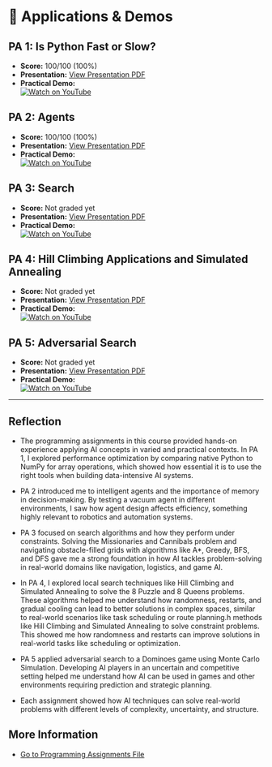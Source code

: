 # 🎥 Applications & Demos

## PA 1: Is Python Fast or Slow?
- **Score:** 100/100 (100%)
- **Presentation:** [View Presentation PDF](./project_presentations/Is_python_fast_or_slow_slides.pdf)
- **Practical Demo:**  
  [![Watch on YouTube](https://img.youtube.com/vi/XSlvegh3Rtw/0.jpg)](https://www.youtube.com/watch?v=XSlvegh3Rtw)

## PA 2: Agents
- **Score:** 100/100 (100%)
- **Presentation:** [View Presentation PDF](./project_presentations/Agents_and_Task_Management_Slides.pdf)
- **Practical Demo:**  
  [![Watch on YouTube](https://img.youtube.com/vi/cP1q-On0Ga8/0.jpg)](https://www.youtube.com/watch?v=cP1q-On0Ga8)

## PA 3: Search
- **Score:** Not graded yet
- **Presentation:** [View Presentation PDF](./project_presentations/Search_Algorithms_Slides.pdf)
- **Practical Demo:**  
  [![Watch on YouTube](https://img.youtube.com/vi/Bkx7HfHAXKI/0.jpg)](https://www.youtube.com/watch?v=Bkx7HfHAXKI)

## PA 4: Hill Climbing Applications and Simulated Annealing
- **Score:** Not graded yet
- **Presentation:** [View Presentation PDF](./project_presentations/Hill_Climbing_Applications_Slides.pdf)
- **Practical Demo:**  
  [![Watch on YouTube](https://img.youtube.com/vi/N_gFn9xPqpQ/0.jpg)](https://www.youtube.com/watch?v=N_gFn9xPqpQ)

## PA 5: Adversarial Search
- **Score:** Not graded yet
- **Presentation:** [View Presentation PDF](./project_presentations/Adversarial_Search_(Domino)_Slides.pdf)
- **Practical Demo:**  
  [![Watch on YouTube](https://img.youtube.com/vi/Ew0PU2I5ZSM/0.jpg)](https://www.youtube.com/watch?v=Ew0PU2I5ZSM)

---

## Reflection
- The programming assignments in this course provided hands-on experience applying AI concepts in varied and practical contexts. In PA 1, I explored performance optimization by comparing native Python to NumPy for array operations, which showed how essential it is to use the right tools when building data-intensive AI systems.

- PA 2 introduced me to intelligent agents and the importance of memory in decision-making. By testing a vacuum agent in different environments, I saw how agent design affects efficiency, something highly relevant to robotics and automation systems.

- PA 3 focused on search algorithms and how they perform under constraints. Solving the Missionaries and Cannibals problem and navigating obstacle-filled grids with algorithms like A*, Greedy, BFS, and DFS gave me a strong foundation in how AI tackles problem-solving in real-world domains like navigation, logistics, and game AI.

- In PA 4, I explored local search techniques like Hill Climbing and Simulated Annealing to solve the 8 Puzzle and 8 Queens problems. These algorithms helped me understand how randomness, restarts, and gradual cooling can lead to better solutions in complex spaces, similar to real-world scenarios like task scheduling or route planning.h methods like Hill Climbing and Simulated Annealing to solve constraint problems. This showed me how randomness and restarts can improve solutions in real-world tasks like scheduling or optimization. 

- PA 5 applied adversarial search to a Dominoes game using Monte Carlo Simulation. Developing AI players in an uncertain and competitive setting helped me understand how AI can be used in games and other environments requiring prediction and strategic planning.

- Each assignment showed how AI techniques can solve real-world problems with different levels of complexity, uncertainty, and structure.

## More Information
- [Go to Programming Assignments File](./programming-assignments.md/) 
